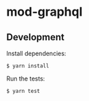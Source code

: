 # mod-graphql

## Development

Install dependencies:

```
$ yarn install
```

Run the tests:

```
$ yarn test
```
